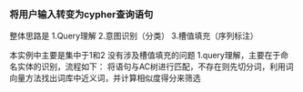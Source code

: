 ### 将用户输入转变为cypher查询语句
整体思路是
1.Query理解
2.意图识别（分类）
3.槽值填充（序列标注）

本实例中主要是集中于1和2 没有涉及槽值填充的问题
1.query理解，主要在于命名实体的识别，流程如下：
将语句与AC树进行匹配，不存在则先切分词，利用词向量方法找出词库中近义词，并计算相似度得分来筛选



